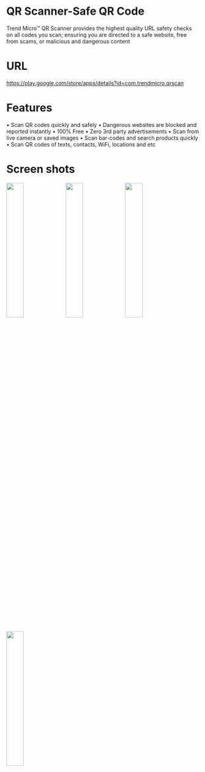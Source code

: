 # QR Scanner-Safe QR Code
Trend Micro™ QR Scanner provides the highest quality URL safety checks on all codes you scan; ensuring you are directed to a safe website, free from scams, or malicious and dangerous content

# URL
https://play.google.com/store/apps/details?id=com.trendmicro.qrscan
 
# Features
• Scan QR codes quickly and safely
• Dangerous websites are blocked and reported instantly
• 100% Free
• Zero 3rd party advertisements
• Scan from live camera or saved images
• Scan bar-codes and search products quickly
• Scan QR codes of texts, contacts, WiFi, locations and etc

# Screen shots

<img src="https://lh3.googleusercontent.com/JTSjOdJ118kefpZ0mwCZWjsIFqJSTAzxvS1tGJsx57r1y8yD7wgpHLHsnLeOFByrhgQ3Roi5_6HpYk3ANMw_B4d_uw92SRKVX0R4rNVMzWSJRX-AG4OsR0-XRNjo5RlYvRrDiis2UQiqHMeB1SE3oH3DxtWfJaGBeCItgqUZ81iXZmqnOhhHER5EP30jbGqXerdG2yoPYpfPi2kVRccwUq7t1RUAMzIQBIkNda9AC710KkXhijBtQcrXFoj8kuVRlimvG2l7fx3Rj9Ec0Ei3XLtszBpMku_XT4teOsaolXPGCkkN-W6V9cWKIvwAhOauNEXnUyTeviDyecMJ47OmW0gw4i3PKJCSovIyLJoREgdc1LF-EcKhbERojgNySZ_0wmFNPmd8Jkmeu1YMQkBjGZ25ImM7CRUOA7xs6ECecgiXCCCJamdrJTt69hifLvJpvaZ9k20E2t8X3H9wohPke6kfjiOP2lDKxJWlfdcVOFehTufhh8mFg1gUedJsnUZ4M6nrGKLIwTMZw3jINCVJXb8Onrrb8MdGedAhrnzGXexbv9l-4qFuAuttb-z2A1im8MpmSGF2H2c202rv3ytgWTjGIRA8chwV5TcjOZoOb7mjlxHSMhexOxuxh984dpEY-yTzFz4ALea6ZhZrL2VamjkX2Kw_YQ9iU6NqFmxGAlRJrhQl_GXEt3DSc3J7K0hUpx20LYhcSPGEkOCFlxmJi2nUCpGfo4w6mhIa5gVPs6OWBLesMFJiZhQ4q5Hq9zISHJC33tMCjPciKOCXan6qA5tD6p4mkciUaOYngnj1cmN93sYCJh3uCXiyQImTGBCBw3qohnUeGnBP542tS0DOnvSlH5DYAAqXwrR5uPZEcmOooxpM9RAgES1y8HPnBlLSUc5sOYOAwFmPKb9mmqvmY-jO5W6YbkuXQpijyJbkfr0=w456-h937-no?authuser=0" width="30%"> <img src="https://lh3.googleusercontent.com/L3N4nyZhSFcn2e2MUU2VCIutHvH0tRdfhGO5MiF8M9Q3yuJ0y-QzOwbphGkcjnVWfpWIwOqcUNq4ezvzMT4k1g6LV-f6S8WgWbK9aJVECwYtZNs0s1K1gsBscBx4kkAYzMdH5QMNx795Ugvo83X0qOBpvwny9RZjUOcNnU2CuqV4gmnHZ7PeJ2pVehVZgKU-matdYJ8aI1h_2Fg-dmSUBb9YyXUrdGt-nVKZGhRIXqUIMuKis82Z4XANwHDmELOcLC_Q2q4RN5Y6gZCKk54ZNUJ92UQWcQYdXjRzgDwfmnTOnCAjPVqZT2EZo90rmRNY8cdQF44fEwJ_-SPMyhuFhF5SFapuRUzyJzOKo-wkGE9oygYce1-6ZC8KPkiiRPS6pvQZoHhvDJXYBj4-T4POchP8A7TUx8kn4TGNG-dJt1AYyVnq-2tRaXQkf3tAQxvRdle_-lzoDk6uKoxB0KSipl7ty1HsYrC1XMbN2BhkLzTKg4pkzh9bRYCAzitXEV1WPlkjNuxnqvWUGYhOyWU-vGeEk8NmjWnn5qoBUJMB3goFmiuuW5Kx3Xv7VTLgM0sNbl4BB4hBFJz0B6DbShkzmbVO1UTm_B5dHrkFiqB-rhEN5RAu6Yb6ZiuWg3wh1M_uzExaBGuWegTDAbv_4aS9K3FqUggcfYxHHL-Y6EUqeEBrMuueYZDmkF_90gc_Nj27WcBW-Dy6PBcMAqfxXnktgwMcEG8jjvQ-Jiivin6_hffxZe5afP17MMqgHf4m_Y8g22GggABnA7eiMcYFSG6WByJyXkZS66b_pUPiNVo6SUPcPQ-vY3TY-6Xjb3eRc-PZDByLpT1Vp92ygC3XKELsxsWXEtVdnVeY8049z7jHsAPDjx4BAyiuYozxR14gtmVxZD1dFh9XewMTWc64RTVOcEgwbSi0umMUF_jzb7D9CSs=w456-h937-no?authuser=0" width="30%"> <img src="https://lh3.googleusercontent.com/uJWuZ5rHl0hPNNK1MXUrDD9l2CjSmKFmSBiaZv0uT0JQQRsGPvJpAbLDMaRiuZSq_owXg7ylnd6P2v2Z0D2rcC5IDgzyQyIiVFeLagfkFQQUJjtFQudQ0xrAFAWDWTNXZ3wvaUNC9M2z2COkuGBfHyoYBG5-UFVZK0uHhwojSuXNG1B5LqOVtgaLhLd3kcOKw43-oxNAWDYSXqCAyl0BGb02ZHiPjR93DuV1xDIayPLJznnsKlyZRlqFjHWva3k6WjhBDBYA7TqK7I5j-pJh_Cc2OfEOkH6CninCAEZcW3fdCMOLTPOSXEhMJkUbuLlJFezYUH0YkBOKyRRAA_rRg5psa5eyWk-sGVzlYTmUa1WCRPncuSql55LTDfUvWmMza_XqNV3lLJvkdl_QiDD2DygeDGUAbd8C_caRodH-VBp_ubGwHbhlwT8dPz5VNrK1DVXIK1-bF28AZI1WmmhLFArUIuQf8obu598kHY6BD3JiM8Wb_RFOpKMV6ye1JKOCKjj_NbPDSPcpja1bXWbzGBhdcT6Ud23OQUFX2o0MuXzZnaA5ZRb4GxUF3O1237FOsquaa4NcIl7HGDb8DC_AySOySdmvo1whlQ0yIoFQCvEIhlmOXQbYN6PGBilbmWRIzxCooIyZksmds3PCnjlmSJeviQpjFPFeilStzM5VJZ5N5NFGKHavKyCbTgTqluhZwm8UznZ5ogSjqtNjVrk2F_hH51WKXnT_jBo7AGfP2nRwQfGUr7GR8VCl2iK2p0_pCjfWwilX1R4klaVzvs3SWr43KWzp29hyaM4n2w6RKWc1O7s9zWOVCTqImQIt_pWL0ppUaF2ugZ8t20ZKaLs9sm6npjEViebAeRpoq9Dt99pFv5lM8PFHISnw0qeKvuGPxnlnPOn70kO2p5GyavVOkBfC_errkWrSmj1WbPsfCf4=w456-h937-no?authuser=0" width="30%"> <img src="https://lh3.googleusercontent.com/DWONOXZdKvAhhd_2ca4K-W6rFuPAuGEc8T7nb5VAmgcwg_WUTQcfwc0zpUU8KJQ2sqAqvhMrajgAwksY0kq1RrNCEDWh1Sxz7X9_ZOoWdnY2e9zcQslKYISKyFEWIGDWDPjw_1dQDJAqlTMyPkUti0r5hmKdWNi1prXA-KpY87Djtye_I2bj_A04GDb2NBs4IQTEeju6HjXTAW0TRnwyio8zBQ7HKRDAbnQB8F4pZlw2kSYVs0I-wI3M0v8QGqcl1M5E8xhqU2JH5ErRzTt9Wbzta01u0YFtVsYZRX-bTi52Y7hoe8EQNd-gYyc9nai0rVjnDJG0U9_5Ea5T1l8EVcfwQjJP7a_D8Qi0akEmKz2LcLlxGlRaDcQi1j9Gpg2vLAaiLpkuYktGVlhyqO1pU_f6-Qx9Kj5P8C_QL3HawBass4t8Su5bgiGhkSueqtzoA66-2UGMDwEMqZxqIxkJFP0U30hIkKC6PaDMKiqrK5YqYMrlnaaXofEArGnEB31xAvRFO87tzrNP03foMPG3TaKCZqvDpCZpHYMN1r4w3rs6JCP6XzV8QjKKf6LloeC_ytTm1MgfvgLe1XW0urh31GfgZGrAtwrv4xUawpzDILe1wskfQhe2vMRfaAuG6NIZxTf3lyWI-LoJzZXO-4JfxAsSoF08TibcCXEnzXap2_Qkw5eSHd62N--KAuOCeTTXN38oHqfo1C9LEFMzSB09m_adAI1hQzKDhR15SB53foiMYYWsjhfpH1gL46k7xUBFoPKr50E6VeBEf7sS0nbmRvB7cxWOkave1k9ACZyRBpbKEDjxu7Kw0C_I-VCdRG74uYojYKqEwovukymo-hRafncqM4vCg3gToTB9mA9XD2xBJE96gfG9h4L-Rc9yw7qWG9atH02e9EzM5tSitvHjpFQeVuKMcSRj7FmLQEjfzD8=w456-h937-no?authuser=0" width="30%"> 
